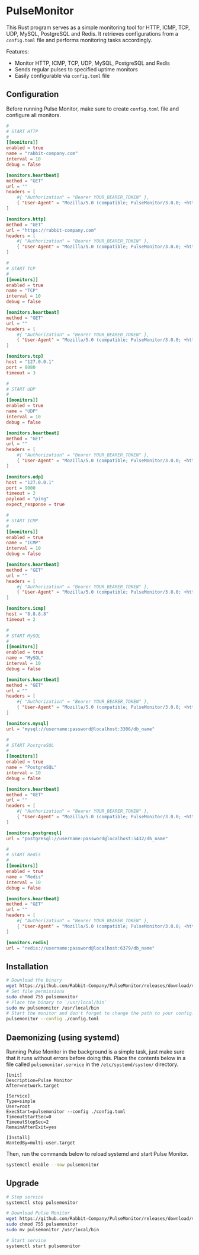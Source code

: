 # PulseMonitor

This Rust program serves as a simple monitoring tool for HTTP, ICMP, TCP, UDP, MySQL, PostgreSQL and Redis. It retrieves configurations from a `config.toml` file and performs monitoring tasks accordingly.

Features:

- Monitor HTTP, ICMP, TCP, UDP, MySQL, PostgreSQL and Redis
- Sends regular pulses to specified uptime monitors
- Easily configurable via `config.toml` file

## Configuration

Before running Pulse Monitor, make sure to create `config.toml` file and configure all monitors.

```toml
#
# START HTTP
#
[[monitors]]
enabled = true
name = "rabbit-company.com"
interval = 10
debug = false

[monitors.heartbeat]
method = "GET"
url = ""
headers = [
	#{ "Authorization" = "Bearer YOUR_BEARER_TOKEN" },
	{ "User-Agent" = "Mozilla/5.0 (compatible; PulseMonitor/3.0.0; +https://github.com/Rabbit-Company/PulseMonitor)" },
]

[monitors.http]
method = "GET"
url = "https://rabbit-company.com"
headers = [
	#{ "Authorization" = "Bearer YOUR_BEARER_TOKEN" },
	{ "User-Agent" = "Mozilla/5.0 (compatible; PulseMonitor/3.0.0; +https://github.com/Rabbit-Company/PulseMonitor)" },
]

#
# START TCP
#
[[monitors]]
enabled = true
name = "TCP"
interval = 10
debug = false

[monitors.heartbeat]
method = "GET"
url = ""
headers = [
	#{ "Authorization" = "Bearer YOUR_BEARER_TOKEN" },
	{ "User-Agent" = "Mozilla/5.0 (compatible; PulseMonitor/3.0.0; +https://github.com/Rabbit-Company/PulseMonitor)" },
]

[monitors.tcp]
host = "127.0.0.1"
port = 8080
timeout = 3

#
# START UDP
#
[[monitors]]
enabled = true
name = "UDP"
interval = 10
debug = false

[monitors.heartbeat]
method = "GET"
url = ""
headers = [
	#{ "Authorization" = "Bearer YOUR_BEARER_TOKEN" },
	{ "User-Agent" = "Mozilla/5.0 (compatible; PulseMonitor/3.0.0; +https://github.com/Rabbit-Company/PulseMonitor)" },
]

[monitors.udp]
host = "127.0.0.1"
port = 9000
timeout = 2
payload = "ping"
expect_response = true

#
# START ICMP
#
[[monitors]]
enabled = true
name = "ICMP"
interval = 10
debug = false

[monitors.heartbeat]
method = "GET"
url = ""
headers = [
	#{ "Authorization" = "Bearer YOUR_BEARER_TOKEN" },
	{ "User-Agent" = "Mozilla/5.0 (compatible; PulseMonitor/3.0.0; +https://github.com/Rabbit-Company/PulseMonitor)" },
]

[monitors.icmp]
host = "8.8.8.8"
timeout = 2

#
# START MySQL
#
[[monitors]]
enabled = true
name = "MySQL"
interval = 10
debug = false

[monitors.heartbeat]
method = "GET"
url = ""
headers = [
	#{ "Authorization" = "Bearer YOUR_BEARER_TOKEN" },
	{ "User-Agent" = "Mozilla/5.0 (compatible; PulseMonitor/3.0.0; +https://github.com/Rabbit-Company/PulseMonitor)" },
]

[monitors.mysql]
url = "mysql://username:password@localhost:3306/db_name"

#
# START PostgreSQL
#
[[monitors]]
enabled = true
name = "PostgreSQL"
interval = 10
debug = false

[monitors.heartbeat]
method = "GET"
url = ""
headers = [
	#{ "Authorization" = "Bearer YOUR_BEARER_TOKEN" },
	{ "User-Agent" = "Mozilla/5.0 (compatible; PulseMonitor/3.0.0; +https://github.com/Rabbit-Company/PulseMonitor)" },
]

[monitors.postgresql]
url = "postgresql://username:password@localhost:5432/db_name"

#
# START Redis
#
[[monitors]]
enabled = true
name = "Redis"
interval = 10
debug = false

[monitors.heartbeat]
method = "GET"
url = ""
headers = [
	#{ "Authorization" = "Bearer YOUR_BEARER_TOKEN" },
	{ "User-Agent" = "Mozilla/5.0 (compatible; PulseMonitor/3.0.0; +https://github.com/Rabbit-Company/PulseMonitor)" },
]

[monitors.redis]
url = "redis://username:password@localhost:6379/db_name"
```

## Installation

```bash
# Download the binary
wget https://github.com/Rabbit-Company/PulseMonitor/releases/download/v3.0.0/pulsemonitor
# Set file permissions
sudo chmod 755 pulsemonitor
# Place the binary to `/usr/local/bin`
sudo mv pulsemonitor /usr/local/bin
# Start the monitor and don't forget to change the path to your config.toml file
pulsemonitor --config ./config.toml
```

## Daemonizing (using systemd)

Running Pulse Monitor in the background is a simple task, just make sure that it runs without errors before doing this. Place the contents below in a file called `pulsemonitor.service` in the `/etc/systemd/system/` directory.

```service
[Unit]
Description=Pulse Monitor
After=network.target

[Service]
Type=simple
User=root
ExecStart=pulsemonitor --config ./config.toml
TimeoutStartSec=0
TimeoutStopSec=2
RemainAfterExit=yes

[Install]
WantedBy=multi-user.target
```

Then, run the commands below to reload systemd and start Pulse Monitor.

```bash
systemctl enable --now pulsemonitor
```

## Upgrade

```bash
# Stop service
systemctl stop pulsemonitor

# Download Pulse Monitor
wget https://github.com/Rabbit-Company/PulseMonitor/releases/download/v3.0.0/pulsemonitor
sudo chmod 755 pulsemonitor
sudo mv pulsemonitor /usr/local/bin

# Start service
systemctl start pulsemonitor
```
